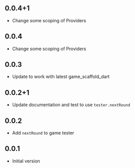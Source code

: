 ## 0.0.4+1

- Change some scoping of Providers
  
## 0.0.4

- Change some scoping of Providers

## 0.0.3

- Update to work with latest game_scaffold_dart

## 0.0.2+1

- Update documentation and test to use `tester.nextRound`

## 0.0.2

- Add `nextRound` to game tester
  
## 0.0.1

- Initial version
